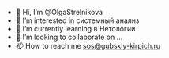 - 👋 Hi, I’m @OlgaStrelnikova
- 👀 I’m interested in  системный анализ
- 🌱 I’m currently learning  в Нетологии
- 💞️ I’m looking to collaborate on ...
- 📫 How to reach me  sos@gubskiy-kirpich.ru

<!---
OlgaStrelnikova/OlgaStrelnikova is a ✨ special ✨ repository because its `README.md` (this file) appears on your GitHub profile.
You can click the Preview link to take a look at your changes.
--->
